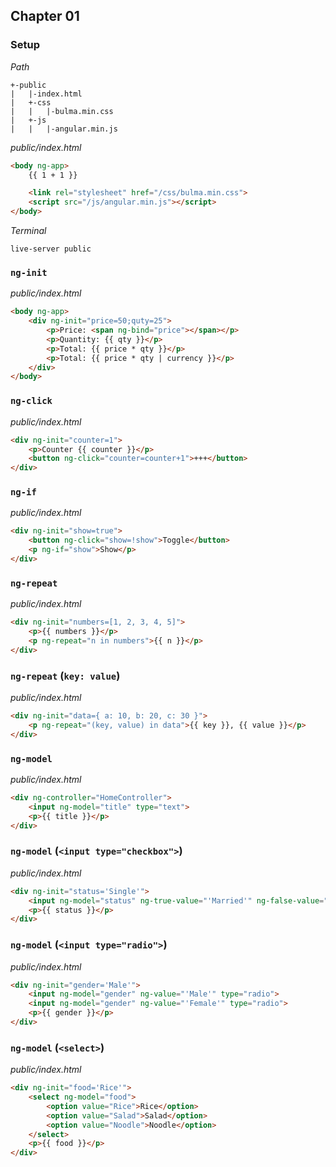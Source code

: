 ## Chapter 01

### Setup

*Path*

```
+-public
|   |-index.html
|   +-css
|   |   |-bulma.min.css
|   +-js
|   |   |-angular.min.js
```

*public/index.html*

```html
<body ng-app>
    {{ 1 + 1 }}

    <link rel="stylesheet" href="/css/bulma.min.css">
    <script src="/js/angular.min.js"></script>
</body>
```

*Terminal*

```
live-server public
```

### `ng-init`

*public/index.html*

```html
<body ng-app>
    <div ng-init="price=50;quty=25">
        <p>Price: <span ng-bind="price"></span></p>
        <p>Quantity: {{ qty }}</p>
        <p>Total: {{ price * qty }}</p>
        <p>Total: {{ price * qty | currency }}</p>
    </div>
</body>
```

### `ng-click`

*public/index.html*

```html
<div ng-init="counter=1">
    <p>Counter {{ counter }}</p>
    <button ng-click="counter=counter+1">+++</button>
</div>
```

### `ng-if`

*public/index.html*

```html
<div ng-init="show=true">
    <button ng-click="show=!show">Toggle</button>
    <p ng-if="show">Show</p>
</div>
```

### `ng-repeat`

*public/index.html*

```html
<div ng-init="numbers=[1, 2, 3, 4, 5]">
    <p>{{ numbers }}</p>
    <p ng-repeat="n in numbers">{{ n }}</p>
</div>
```

### `ng-repeat` (`key: value`)

*public/index.html*

```html
<div ng-init="data={ a: 10, b: 20, c: 30 }">
    <p ng-repeat="(key, value) in data">{{ key }}, {{ value }}</p>
</div>
```

### `ng-model`

*public/index.html*

```html
<div ng-controller="HomeController">
    <input ng-model="title" type="text">
    <p>{{ title }}</p>
</div>
```

### `ng-model` (`<input type="checkbox">`)

*public/index.html*

```html
<div ng-init="status='Single'">
    <input ng-model="status" ng-true-value="'Married'" ng-false-value="'Single'" type="checkbox">
    <p>{{ status }}</p>
</div>
```

### `ng-model` (`<input type="radio">`)

*public/index.html*

```html
<div ng-init="gender='Male'">
    <input ng-model="gender" ng-value="'Male'" type="radio">
    <input ng-model="gender" ng-value="'Female'" type="radio">
    <p>{{ gender }}</p>
</div>
```

### `ng-model` (`<select>`)

*public/index.html*

```html
<div ng-init="food='Rice'">
    <select ng-model="food">
        <option value="Rice">Rice</option>
        <option value="Salad">Salad</option>
        <option value="Noodle">Noodle</option>
    </select>
    <p>{{ food }}</p>
</div>
```
